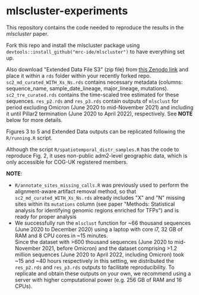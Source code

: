 # mlscluster-experiments

This repository contains the code needed to reproduce the results in the *mlscluster* paper.

Fork this repo and install the mlscluster package using `devtools::install_github("mrc-ide/mlscluster")` to have everything set up.

Also download "Extended Data File S3" (zip file) from [this Zenodo link](https://zenodo.org/doi/10.5281/zenodo.10276239) and place it within a `rds` folder within your recently forked repo. `sc2_md_curated_WITH_Xs_Ns.rds` contains necessary metadata (columns: sequence_name, sample_date_lineage, major_lineage, mutations). `sc2_tre_curated.rds` contains the time-scaled tree estimated for these sequences. `res_p2.rds` and `res_p3.rds` contain outputs of `mlsclust` for period excluding Omicron (June 2020 to mid-November 2021) and including it until Pillar2 termination (June 2020 to April 2022), respectively. See **NOTE** below for more details.

Figures 3 to 5 and Extended Data outputs can be replicated following the `R/running.R` script.

Although the script `R/spatiotemporal_distr_samples.R` has the code to reproduce Fig. 2, it uses non-public adm2-level geographic data, which is only accessible for COG-UK registered members.

**NOTE**: 

* `R/annotate_sites_missing_calls.R` was previously used to perform the alignment-aware artifact removal method, so that `sc2_md_curated_WITH_Xs_Ns.rds` already includes "X" and "N" missing sites within its `mutations` column (see paper "Methods: Statistical analysis for identifying genomic regions enriched for TFPs") and is ready for proper analysis
* We successfully run the `mlsclust` function for ~66 thousand sequences (June 2020 to December 2020) using a laptop with core i7, 32 GB of RAM and 8 CPU cores in ~15 minutes. <br>
Since the dataset with >600 thousand sequences (June 2020 to mid-November 2021, before Omicron) and the dataset comprising >1.2 million sequences (June 2020 to April 2022, including Omicron) took ~15 and ~40 hours respectively in this setting, we distributed the `res_p2.rds` and `res_p3.rds` outputs to facilitate reproducibility. To replicate and obtain these outputs on your own, we recommend using a server with higher computational power (e.g. 256 GB of RAM and 16 CPUs).
